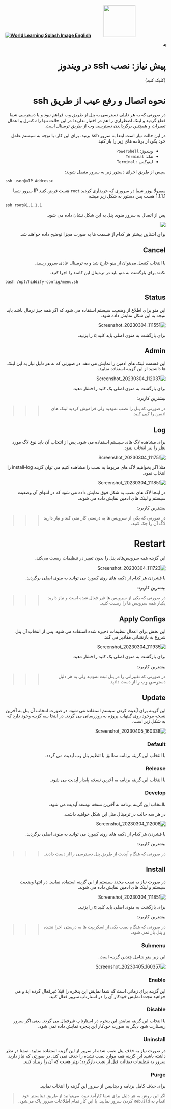 [**![World Learning Splash Image](https://user-images.githubusercontent.com/125398461/229074810-599bd7f9-0bc1-44a9-b76e-90bf7e182314.png) English**](https://github.com/hiddify/hiddify-config/wiki/How-to-connect-and-troubleshoot-via-SSH)&nbsp;&nbsp;&nbsp;&nbsp;&nbsp;&nbsp;&nbsp;&nbsp;&nbsp;&nbsp;<a href="https://github.com/hiddify/hiddify-config/wiki/%D9%87%D9%85%D9%87-%D8%A2%D9%85%D9%88%D8%B2%D8%B4%E2%80%8C%D9%87%D8%A7-%D9%88-%D9%88%DB%8C%D8%AF%D8%A6%D9%88%D9%87%D8%A7"><img width="100" src="https://github.com/hiddify/hiddify-config/assets/125398461/3704cd84-eee6-4c45-abe7-3c02936bbebb" /></a>

<div dir="rtl">

<details markdown="1"> <summary><h1> پیش نیاز: نصب ssh در ویندوز</h1> (کلیک کنید)</summary>

* اگر کلاینت شما ویندوز است؛ می توانید از پاورشل استفاده نمایید. ابتدا اگر تا کنون ماژول OpenSSH را نصب ننموده اید؛ پاورشل را با **دسترسی ادمین** باز کنید یعنی روی PowerShell راست کلیک کنید و Run as Administrator را بزنید. 

![image](https://user-images.githubusercontent.com/114227601/222904592-cd26b3bf-a014-4253-9488-ee9717f006fe.png)

سپس این دستور را اجرا کنید:


<div dir="ltr">

```
Add-WindowsCapability -Online -Name OpenSSH.Client
```
</div>
پس از آن چنین چیزی را باید مشاهده کنید:

![image](https://user-images.githubusercontent.com/114227601/222904870-e709f69e-1a8d-4a6d-ad6a-3d7bdcd917c3.png)

تبریک نصب ssh به پایان رسید
</details>


# نحوه اتصال و رفع عیب از طریق ssh


در صورتی که به هر دلیلی دسترسی به پنل از طریق وب فراهم نبود و یا دسترسی شما قطع گردید و لینک اضطراری را هم در اختیار ندارید؛ در این حالت تنها راه کنترل و اعمال تغییرات و همچنین برگرداندن دسترسی وب از طریق ترمینال است.


در این حالت نیاز است ابتدا به سرور ssh بزنید.
برای این کار:
با توجه به سیستم عامل خود یکی از برنامه های زیر را باز کنید
- ویندوز: `PowerShell`
- مک: `Terminal`
- لینوکس : `Terminal` 

سپس از طریق اجرای دستور زیر به سرور متصل شوید:

<div dir="ltr">

```
ssh user@<IP_Address>
```
</div>

معمولا یوزر شما در سروری که خریداری کردید `root` هست فرض کنید IP سرور شما 1.1.1.1 هست پس دستور به شکل زیر میشه 
<div dir="ltr">

```
ssh root@1.1.1.1
```
</div>

پس از اتصال به سرور منوی پنل به این شکل نشان داده می شود.

![](https://user-images.githubusercontent.com/125398461/230082495-f2b63ae0-7129-4384-b356-e3c6a94459d6.png)

برای آشنایی بیشتر هر کدام از قسمت ها به صورت مجزا توضیح داده خواهند شد.


## Cancel 
با انتخاب کنسل می‌توان از منو خارج شد و به ترمینال عادی سرور رسید. 

نکته: برای بازگشت به منو باید در ترمینال این کامند را اجرا کنید. 

</div>

```
bash /opt/hiddify-config/menu.sh
```
<div dir="rtl">

## Status
این منو برای اطلاع از وضعیت سیستم استفاده می شود که اگر همه چیز نرمال باشد باید نتیجه به این شکل نمایش داده شود.

![Screenshot_20230304_111551](https://user-images.githubusercontent.com/125398461/222884460-e8f2a7fd-5b24-4c2f-93a4-c4b184f2df78.png)

برای بازگشت به منوی اصلی باید کلید q را بزنید.

## Admin
این قسمت لینک های ادمین را نمایش می دهد. در صورتی که به هر دلیل نیاز به این لینک ها داشتید از این گزینه استفاده نمایید.

![Screenshot_20230304_112037](https://user-images.githubusercontent.com/125398461/222898931-e5cf9dfb-e0f0-4d61-8541-f5db6888c682.png)

برای بازگشت به منوی اصلی یک کلید را فشار دهید.


بیشترین کاربرد:
> > > در صورتی که پنل را نصب نمودید ولی فراموش کردید لینک های ادمین را کپی کنید.

## Log
برای مشاهده لاگ های سیستم استفاده می شود. پس از انتخاب آن باید نوع لاگ مورد نظر را نیز انتخاب نمود.

![Screenshot_20230304_111751](https://user-images.githubusercontent.com/125398461/222884675-918601fc-223a-4786-9a45-7287fbb526a6.png)

مثلا اگر بخواهیم لاگ های مربوط به نصب را مشاهده کنیم می توان گزینه install-log را انتخاب نمود.

![Screenshot_20230304_111851](https://user-images.githubusercontent.com/125398461/222884949-50a22e73-3b77-4962-8042-498104dbcf78.png)

در اینجا لاگ های نصب به شکل فوق نمایش داده می شود که در انتهای آن وضعیت سیستم و لینک های ادمین نمایش داده می شوند.


بیشترین کاربرد:
> > > در صورتی که یکی از سرویس ها به درستی کار نمی کند و نیاز دارید لاگ آن را چک کنید.


# Restart
این گزینه همه سرویس‌های پنل را بدون تغییر در تنظیمات ریست می‌کند.

![Screenshot_20230304_111723](https://user-images.githubusercontent.com/125398461/222884596-1b8cc61e-619b-4729-b6dd-acd4deb57195.png)

با فشردن هر کدام از دکمه های روی کیبورد می توانید به منوی اصلی برگردید.

بیشترین کاربرد:
> > > در صورتی که یکی از سرویس ها غیر فعال شده است و نیاز دارید یکبار همه سرویس ها را ریست کنید.



## Apply Configs
این بخش برای اعمال تنظیمات ذخیره شده استفاده می شود. پس از انتخاب آن پنل شروع به بازنشانی مقادیر می کند.

![Screenshot_20230304_111935](https://user-images.githubusercontent.com/125398461/222897786-8173ae47-bcf5-43e7-999c-c0598383b6dc.png)

برای بازگشت به منوی اصلی یک کلید را فشار دهید.


بیشترین کاربرد:
> > > در صورتی که تغییراتی را در پنل ثبت نمودید ولی به هر دلیل دسترسی وب را از دست دادید


## Update
این گزینه برای آپدیت کردن سیستم استفاده می شود. در صورت انتخاب آن پنل به آخرین نسخه موجود روی گیتهاب پروژه به روزرسانی می گردد. در اینجا سه گزینه وجود دارد که به شکل زیر است.

![Screenshot_20230405_160338](https://user-images.githubusercontent.com/125398461/230083991-e90d579a-5301-49f3-ae5c-645ae5cb6d18.png)

### Default
با انتخاب این گزینه برنامه مطابق با تنظیم پنل وب آپدیت می گردد.
### Release
با انتخاب این گزینه برنامه به آخرین نسخه پایدار آپدیت می شود.
### Develop
باانتخاب این گزینه برنامه به آخرین نسخه توسعه آپدیت می شود.

در هر سه حالت در ترمینال مثل این شکل خواهید داشت.

![Screenshot_20230304_112008](https://user-images.githubusercontent.com/125398461/222898474-0d72f442-f19a-40a9-9f35-fcad96807fc4.png)

با فشردن هر کدام از دکمه های روی کیبورد می توانید به منوی اصلی برگردید.


بیشترین کاربرد:
> > > در صورتی که هنگام آپدیت از طریق پنل دسترسی را از دست دادید.


## Install
در صورت نیاز به نصب مجدد سیستم از این گزینه استفاده نمایید. در انتها وضعیت سیستم و لینک های ادمین نمایش داده می شوند.

![Screenshot_20230304_111851](https://user-images.githubusercontent.com/125398461/222899750-3392fdde-95b0-4101-9e94-365c3c5c1eb7.png)

برای بازگشت به منوی اصلی باید کلید q را بزنید.


بیشترین کاربرد:
> > > در صورتی که هنگام نصب یکی از اسکریپت ها به درستی اجرا نشده و پنل باز نمی شود.

### Submenu
این زیر منو شامل چندین گزینه است.

![Screenshot_20230405_160357](https://user-images.githubusercontent.com/125398461/230084850-c874bcb2-1843-46fb-8b9d-0ae271165dad.png)

### Enable
این گزینه برای زمانی است که شما نمایش این پنجره را قبلا غیرفعال کرده اید و می خواهید مجددا نمایش خودکار آن را در استارتاپ سرور فعال کنید.

### Disable
با انتخاب این گزینه نمایش این پنجره در استارتاپ غیرفعال می گردد. یعنی اگر سرور ریستارت شود دیگر به صورت خودکار این پنجره نمایش داده نمی شود.

### Uninstall
در صورت نیاز به حذف پنل نصب شده از سرور از این گزینه استفاده نمایید. ضمنا در نظر داشته باشید این گزینه همه موارد نصب نشده را حذف نمی کند. در صورتی که نیاز دارید سرور به تنظیمات دیفالت قبل از نصب بازگردد؛ بهتر هست که آن را ریبیلد کنید.

### Purge
برای حذف کامل برنامه و دیتابیس از سرور این گزینه را انتخاب نمایید.
> اگر این روش به هر دلیل برای شما کارآمد نبود، می‌توانید از طریق دیتاسنتر خود اقدام به `Rebuild` کردن سرور نمایید. با این کار تمام اطلاعات سرور پاک می‌شود.
